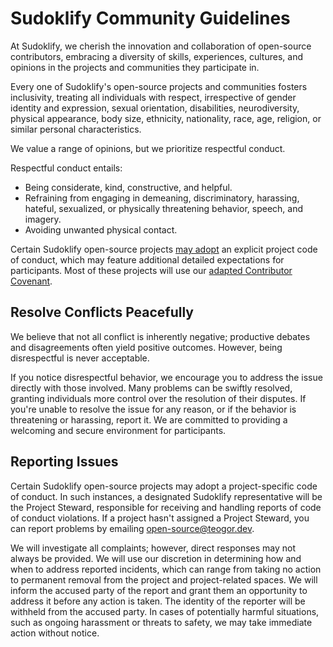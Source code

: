 # Sudoklify Community Guidelines

At Sudoklify, we cherish the innovation and collaboration of open-source contributors, embracing a diversity of skills, experiences, cultures, and opinions in the projects and communities they participate in.

Every one of Sudoklify's open-source projects and communities fosters inclusivity, treating all individuals with respect, irrespective of gender identity and expression, sexual orientation, disabilities, neurodiversity, physical appearance, body size, ethnicity, nationality, race, age, religion, or similar personal characteristics.

We value a range of opinions, but we prioritize respectful conduct.

Respectful conduct entails:

- Being considerate, kind, constructive, and helpful.
- Refraining from engaging in demeaning, discriminatory, harassing, hateful, sexualized, or physically threatening behavior, speech, and imagery.
- Avoiding unwanted physical contact.

Certain Sudoklify open-source projects [may adopt][] an explicit project code of conduct, which may feature additional detailed expectations for participants. Most of these projects will use our [adapted Contributor Covenant][].

[may adopt]: https://source.teogor.dev/conduct/
[adapted Contributor Covenant]: https://source.teogor.dev/CODE_OF_CONDUCT/

## Resolve Conflicts Peacefully

We believe that not all conflict is inherently negative; productive debates and disagreements often yield positive outcomes. However, being disrespectful is never acceptable.

If you notice disrespectful behavior, we encourage you to address the issue directly with those involved. Many problems can be swiftly resolved, granting individuals more control over the resolution of their disputes. If you're unable to resolve the issue for any reason, or if the behavior is threatening or harassing, report it. We are committed to providing a welcoming and secure environment for participants.

## Reporting Issues

Certain Sudoklify open-source projects may adopt a project-specific code of conduct. In such instances, a designated Sudoklify representative will be the Project Steward, responsible for receiving and handling reports of code of conduct violations. If a project hasn't assigned a Project Steward, you can report problems by emailing open-source@teogor.dev.

We will investigate all complaints; however, direct responses may not always be provided. We will use our discretion in determining how and when to address reported incidents, which can range from taking no action to permanent removal from the project and project-related spaces. We will inform the accused party of the report and grant them an opportunity to address it before any action is taken. The identity of the reporter will be withheld from the accused party. In cases of potentially harmful situations, such as ongoing harassment or threats to safety, we may take immediate action without notice.
